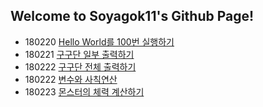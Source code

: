 ﻿## Welcome to Soyagok11's Github Page!


 * 180220 [Hello World를 100번 실행하기](Tasks/180220)
 * 180221 [구구단 일부 출력하기](Tasks/180221)
 * 180222 [구구단 전체 출력하기](Tasks/180222)
 * 180222 [변수와 사칙연산](Tasks/180222_2)
 * 180223 [몬스터의 체력 계산하기](Tasks/180223)